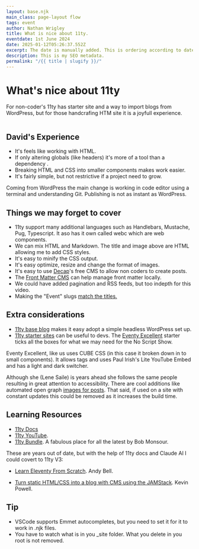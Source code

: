 ```yaml
---
layout: base.njk
main_class: page-layout flow
tags: event
author: Nathan Wrigley
title: What is nice about 11ty.
eventdate: 1st June 2024
date: 2025-01-12T05:26:37.552Z
excerpt: The date is manually added. This is ordering according to date created.
description: This is my SEO metadata.
permalink: "/{{ title | slugify }}/"
---
```


<h1 class=" popout sidelines" >What's nice about 11ty</h1>

For non-coder's 11ty has starter site and a way to import blogs from WordPress, but for those handcrafing HTM site it is a joyfull experience.

<img class=" popout" src="https://picsum.photos/id/1/1920/500" alt="">
 


## David's Experience

 - It's feels like working with HTML.
 - If only altering globals (like headers) it's more of a tool than a dependency .
 - Breaking HTML and CSS into smaller components makes work easier.
 - It's fairly simple, but not restrictive if a project need to grow.

 Coming from WordPress the main change is working in code editor using a terminal and understanding Git. Publishing is not as instant as WordPress. 
 

## Things we may forget to cover

- 11ty support many additional languages such as Handlebars, Mustache, Pug, Typescript. It aso has it own called webc which are web components.
- We can mix HTML and Markdown. The title and image above are HTML allowing me to add CSS styles.
- It's easy to minify the CSS output.
- It's easy optimize, resize and change the format of images.
- It's easy to use [Decap](https://decapcms.org/)'s free CMS to allow non coders to create posts.
- The [Front Matter CMS](https://frontmatter.codes/) can help manage front matter locally.
- We could have added pagination and RSS feeds, but too indepth for this video.
- Making the "Event" slugs [match the titles.](https://www.11ty.dev/docs/filters/slugify/) 

## Extra considerations

- [11ty base blog](https://github.com/11ty/eleventy-base-blog) makes it easy adopt a simple headless WordPress set up.
- [11ty starter sites](https://11tybundle.dev/starters/) can be useful to devs. The [Eventy Excellent](https://eleventy-excellent.netlify.app/) starter ticks all the boxes for what we may need for the No Script Show.

Eventy Excellent, like us uses CUBE CSS (in this case it broken down in to small components). It allows tags and uses Paul Irish's Lite YouTube Embed and has a light and dark switcher.

 Although she (Lene Saile) is years ahead she follows the same people resulting in great attention to accessibility. There are cool additions like automated open graph [images for posts](https://metatags.io/?url=https%3A%2F%2F11tyexcellent.netlify.app%2Fblog%2Fmy-shiny-new-post%2F). That said, if used on a site with constant updates this could be removed as it increases the build time.

## Learning Resources 

- [11ty Docs](https://www.11ty.dev/docs/)
- [11ty YouTube](https://www.youtube.com/@EleventyVideo/videos).
- [11ty Bundle](https://11tybundle.dev/). A fabulous place for all the latest by Bob Monsour.

These are years out of date, but with the help of 11ty docs and Claude AI I could covert to  11ty V3:

- [Learn Eleventy From Scratch](https://learneleventyfromscratch.com/). Andy Bell.

- [Turn static HTML/CSS into a blog with CMS using the JAMStack](https://www.youtube.com/watch?v=4wD00RT6d-g). Kevin Powell.

## Tip

 - VSCode supports Emmet autocompletes, but you need to set it for it to work in .njk files.
 - You have to watch what is in you _site folder. What you delete in you root is not removed.



